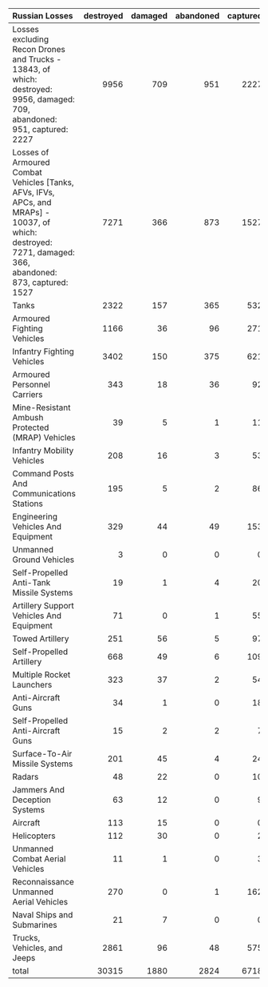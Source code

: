 | Russian Losses                                                                                                                                           |   destroyed |   damaged |   abandoned |   captured |   total |
|:---------------------------------------------------------------------------------------------------------------------------------------------------------|------------:|----------:|------------:|-----------:|--------:|
| Losses excluding Recon Drones and Trucks - 13843, of which: destroyed: 9956, damaged: 709, abandoned: 951, captured: 2227                                |        9956 |       709 |         951 |       2227 |   13843 |
| Losses of Armoured Combat Vehicles [Tanks, AFVs, IFVs, APCs, and MRAPs] - 10037, of which: destroyed: 7271, damaged: 366, abandoned: 873, captured: 1527 |        7271 |       366 |         873 |       1527 |   10037 |
| Tanks                                                                                                                                                    |        2322 |       157 |         365 |        532 |    3376 |
| Armoured Fighting Vehicles                                                                                                                               |        1166 |        36 |          96 |        271 |    1569 |
| Infantry Fighting Vehicles                                                                                                                               |        3402 |       150 |         375 |        621 |    4548 |
| Armoured Personnel Carriers                                                                                                                              |         343 |        18 |          36 |         92 |     489 |
| Mine-Resistant Ambush Protected  (MRAP) Vehicles                                                                                                         |          39 |         5 |           1 |         11 |      56 |
| Infantry Mobility Vehicles                                                                                                                               |         208 |        16 |           3 |         53 |     280 |
| Command Posts And Communications Stations                                                                                                                |         195 |         5 |           2 |         86 |     288 |
| Engineering Vehicles And Equipment                                                                                                                       |         329 |        44 |          49 |        153 |     575 |
| Unmanned Ground Vehicles                                                                                                                                 |           3 |         0 |           0 |          0 |       3 |
| Self-Propelled Anti-Tank Missile Systems                                                                                                                 |          19 |         1 |           4 |         20 |      44 |
| Artillery Support Vehicles And Equipment                                                                                                                 |          71 |         0 |           1 |         55 |     127 |
| Towed Artillery                                                                                                                                          |         251 |        56 |           5 |         97 |     409 |
| Self-Propelled Artillery                                                                                                                                 |         668 |        49 |           6 |        109 |     832 |
| Multiple Rocket Launchers                                                                                                                                |         323 |        37 |           2 |         54 |     416 |
| Anti-Aircraft Guns                                                                                                                                       |          34 |         1 |           0 |         18 |      53 |
| Self-Propelled Anti-Aircraft Guns                                                                                                                        |          15 |         2 |           2 |          7 |      26 |
| Surface-To-Air Missile Systems                                                                                                                           |         201 |        45 |           4 |         24 |     274 |
| Radars                                                                                                                                                   |          48 |        22 |           0 |         10 |      80 |
| Jammers And Deception Systems                                                                                                                            |          63 |        12 |           0 |          9 |      84 |
| Aircraft                                                                                                                                                 |         113 |        15 |           0 |          0 |     128 |
| Helicopters                                                                                                                                              |         112 |        30 |           0 |          2 |     144 |
| Unmanned Combat Aerial Vehicles                                                                                                                          |          11 |         1 |           0 |          3 |      15 |
| Reconnaissance Unmanned Aerial Vehicles                                                                                                                  |         270 |         0 |           1 |        162 |     433 |
| Naval Ships and Submarines                                                                                                                               |          21 |         7 |           0 |          0 |      28 |
| Trucks, Vehicles, and Jeeps                                                                                                                              |        2861 |        96 |          48 |        575 |    3580 |
| total                                                                                                                                                    |       30315 |      1880 |        2824 |       6718 |   41737 |